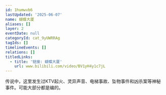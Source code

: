 ```yaml
---
id: 1humwvb6
lastUpdated: '2025-06-07'
name: 蝴蝶大厦
aliases: []
layer: 2
eventDate: null
categoryId: cat_9yUWRRAg
tagIds: []
timelineEvents: []
relations: []
titledLinks:
  - title: '链接: 蝴蝶大厦'
    url: www.bilibili.com/video/BV1yH4y1c7jL
---
```

传说中，这里发生过KTV起火、灵异声音、电梯事故、坠物事件和凶杀案等神秘事件。可能大部分都是编的。
